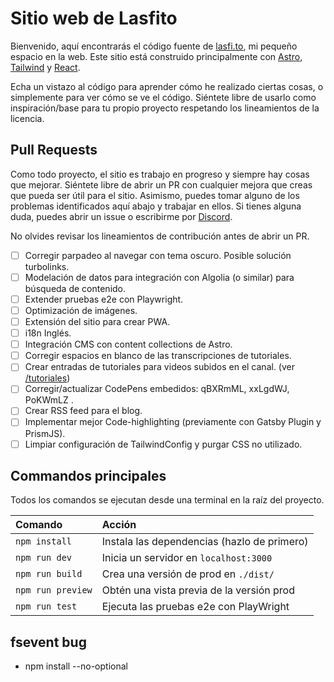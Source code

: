 # Sitio web de Lasfito

Bienvenido, aquí encontrarás el código fuente de [lasfi.to](https://lasfi.to), mi pequeño espacio en la web. Este sitio está construido principalmente con [Astro](https://astro.build), [Tailwind](https://tailwindcss.com) y [React](https://reactjs.com).

Echa un vistazo al código para aprender cómo he realizado ciertas cosas, o simplemente para ver cómo se ve el código. Siéntete libre de usarlo como inspiración/base para tu propio proyecto respetando los lineamientos de la licencia.

## Pull Requests

Como todo proyecto, el sitio es trabajo en progreso y siempre hay cosas que mejorar. Siéntete libre de abrir un PR con cualquier mejora que creas que pueda ser útil para el sitio. Asimismo, puedes tomar alguno de los problemas identificados aquí abajo y trabajar en ellos. Si tienes alguna duda, puedes abrir un issue o escribirme por [Discord](https://discord.com/invite/GQ2EKbh).

No olvides revisar los lineamientos de contribución antes de abrir un PR.

- [ ] Corregir parpadeo al navegar con tema oscuro. Posible solución turbolinks.
- [ ] Modelación de datos para integración con Algolia (o similar) para búsqueda de contenido.
- [ ] Extender pruebas e2e con Playwright.
- [ ] Optimización de imágenes.
- [ ] Extensión del sitio para crear PWA.
- [ ] i18n Inglés.
- [ ] Integración CMS con content collections de Astro.
- [ ] Corregir espacios en blanco de las transcripciones de tutoriales.
- [ ] Crear entradas de tutoriales para videos subidos en el canal. (ver [/tutoriales](https://lasfi.to/tutoriales))
- [ ] Corregir/actualizar CodePens embedidos: qBXRmML, xxLgdWJ, PoKWmLZ .
- [ ] Crear RSS feed para el blog.
- [ ] Implementar mejor Code-highlighting (previamente con Gatsby Plugin y PrismJS).
- [ ] Limpiar configuración de TailwindConfig y purgar CSS no utilizado.

## Commandos principales

Todos los comandos se ejecutan desde una terminal en la raíz del proyecto.

| Comando           | Acción                                      |
| :---------------- | :------------------------------------------ |
| `npm install`     | Instala las dependencias (hazlo de primero) |
| `npm run dev`     | Inicia un servidor en `localhost:3000`      |
| `npm run build`   | Crea una versión de prod en `./dist/`       |
| `npm run preview` | Obtén una vista previa de la versión prod   |
| `npm run test`    | Ejecuta las pruebas e2e con PlayWright      |

## fsevent bug

- npm install --no-optional
